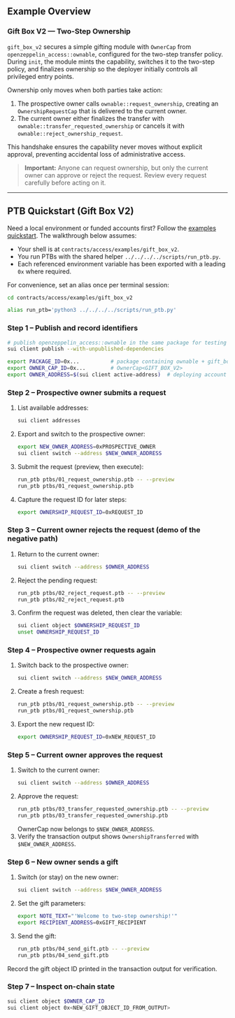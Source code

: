 ## Example Overview

### Gift Box V2 — Two-Step Ownership

`gift_box_v2` secures a simple gifting module with `OwnerCap` from `openzeppelin_access::ownable`, configured for the two-step transfer policy. During `init`, the module mints the capability, switches it to the two-step policy, and finalizes ownership so the deployer initially controls all privileged entry points.

Ownership only moves when both parties take action:

1. The prospective owner calls `ownable::request_ownership`, creating an `OwnershipRequestCap` that is delivered to the current owner.
2. The current owner either finalizes the transfer with `ownable::transfer_requested_ownership` or cancels it with `ownable::reject_ownership_request`.

This handshake ensures the capability never moves without explicit approval, preventing accidental loss of administrative access.

> **Important:** Anyone can request ownership, but only the current owner can approve or reject the request. Review every request carefully before acting on it.

---

## PTB Quickstart (Gift Box V2)

Need a local environment or funded accounts first? Follow the [examples quickstart](../../../EXAMPLES.md#quickstart-localnet-setup). The walkthrough below assumes:

- Your shell is at `contracts/access/examples/gift_box_v2`.
- You run PTBs with the shared helper `../../../../scripts/run_ptb.py`.
- Each referenced environment variable has been exported with a leading `0x` where required.

For convenience, set an alias once per terminal session:

```bash
cd contracts/access/examples/gift_box_v2

alias run_ptb='python3 ../../../../scripts/run_ptb.py'
```

### Step 1 – Publish and record identifiers

```bash
# publish openzeppelin_access::ownable in the same package for testing purposes
sui client publish --with-unpublished-dependencies

export PACKAGE_ID=0x...          # package containing ownable + gift_box_v2
export OWNER_CAP_ID=0x...        # OwnerCap<GIFT_BOX_V2>
export OWNER_ADDRESS=$(sui client active-address)  # deploying account
```

### Step 2 – Prospective owner submits a request

1. List available addresses:
   ```bash
   sui client addresses
   ```
2. Export and switch to the prospective owner:
   ```bash
   export NEW_OWNER_ADDRESS=0xPROSPECTIVE_OWNER
   sui client switch --address $NEW_OWNER_ADDRESS
   ```
3. Submit the request (preview, then execute):
   ```bash
   run_ptb ptbs/01_request_ownership.ptb -- --preview
   run_ptb ptbs/01_request_ownership.ptb
   ```
4. Capture the request ID for later steps:
   ```bash
   export OWNERSHIP_REQUEST_ID=0xREQUEST_ID
   ```

### Step 3 – Current owner rejects the request (demo of the negative path)

1. Return to the current owner:
   ```bash
   sui client switch --address $OWNER_ADDRESS
   ```
2. Reject the pending request:
   ```bash
   run_ptb ptbs/02_reject_request.ptb -- --preview
   run_ptb ptbs/02_reject_request.ptb
   ```
3. Confirm the request was deleted, then clear the variable:
   ```bash
   sui client object $OWNERSHIP_REQUEST_ID
   unset OWNERSHIP_REQUEST_ID
   ```

### Step 4 – Prospective owner requests again

1. Switch back to the prospective owner:
   ```bash
   sui client switch --address $NEW_OWNER_ADDRESS
   ```
2. Create a fresh request:
   ```bash
   run_ptb ptbs/01_request_ownership.ptb -- --preview
   run_ptb ptbs/01_request_ownership.ptb
   ```
3. Export the new request ID:
   ```bash
   export OWNERSHIP_REQUEST_ID=0xNEW_REQUEST_ID
   ```

### Step 5 – Current owner approves the request

1. Switch to the current owner:
   ```bash
   sui client switch --address $OWNER_ADDRESS
   ```
2. Approve the request:
   ```bash
   run_ptb ptbs/03_transfer_requested_ownership.ptb -- --preview
   run_ptb ptbs/03_transfer_requested_ownership.ptb
   ```
   OwnerCap now belongs to `$NEW_OWNER_ADDRESS`.
3. Verify the transaction output shows `OwnershipTransferred` with `$NEW_OWNER_ADDRESS`.

### Step 6 – New owner sends a gift

1. Switch (or stay) on the new owner:
   ```bash
   sui client switch --address $NEW_OWNER_ADDRESS
   ```
2. Set the gift parameters:
   ```bash
   export NOTE_TEXT="'Welcome to two-step ownership!'"
   export RECIPIENT_ADDRESS=0xGIFT_RECIPIENT
   ```
3. Send the gift:
   ```bash
   run_ptb ptbs/04_send_gift.ptb -- --preview
   run_ptb ptbs/04_send_gift.ptb
   ```

Record the gift object ID printed in the transaction output for verification.

### Step 7 – Inspect on-chain state

```bash
sui client object $OWNER_CAP_ID
sui client object 0x<NEW_GIFT_OBJECT_ID_FROM_OUTPUT>
```
